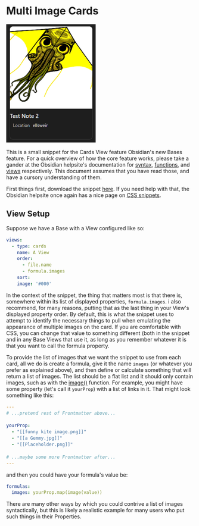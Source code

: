 # Multi Image Cards

![](MultiImageCardsDemo.gif)

This is a small snippet for the Cards View feature Obsidian's new Bases feature. For a quick overview of how the core feature works, please take a gander at the Obsidian helpsite's documentation for [syntax](<https://help.obsidian.md/bases/syntax>), [functions](<https://help.obsidian.md/bases/functions>), and [views](<https://help.obsidian.md/bases/views>) respectively. This document assumes that you have read those, and have a cursory understanding of them.  

First things first, download the snippet [here](MultiImageCards.css). If you need help with that, the Obsidian helpsite once again has a nice page on [CSS snippets](<https://help.obsidian.md/snippets>).  

## View Setup

Suppose we have a Base with a View configured like so:  

```yaml
views:
  - type: cards
    name: A View
    order:
      - file.name
      - formula.images
    sort:
    image: '#000'
```

In the context of the snippet, the thing that matters most is that there is, somewhere within its list of displayed properties, `formula.images`. i also recommend, for many reasons, putting that as the last thing in your View's displayed property order. By default, this is what the snippet uses to attempt to identify the necessary things to pull when emulating the appearance of multiple images on the card. If you are comfortable with CSS, you can change that value to something different (both in the snippet and in any Base Views that use it, as long as you remember whatever it is that you want to call the formula property.  

To provide the list of images that we want the snippet to use from each card, all we do is create a formula, give it the name `images` (or whatever you prefer as explained above), and then define or calculate something that will return a list of images. The list should be a flat list and it should only contain images, such as with the [image()](<https://help.obsidian.md/bases/functions#%60image()%60>) function. For example, you might have some property (let's call it `yourProp`) with a list of links in it. That might look something like this:

```yaml
---
# ...pretend rest of Frontmatter above...

yourProp: 
  - "[[funny kite image.png]]"
  - "[[a Gemmy.jpg]]"
  - "[[Placeholder.png]]"

# ...maybe some more Frontmatter after...
---
```

and then you could have your formula's value be:  

```yaml
formulas:
  images: yourProp.map(image(value))
```

There are many other ways by which you could contrive a list of images syntactically, but this is likely a realistic example for many users who put such things in their Properties.
